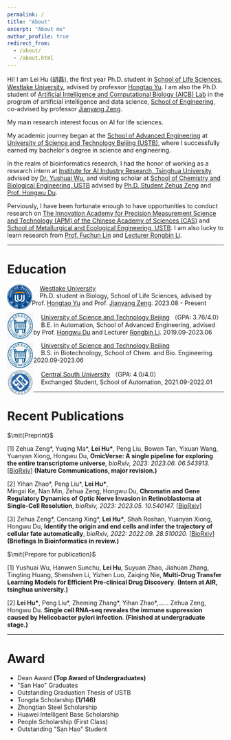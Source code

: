 ```yaml
---
permalink: /
title: "About"
excerpt: "About me"
author_profile: true
redirect_from: 
  - /about/
  - /about.html
---
```


Hi! I am Lei Hu (胡磊), the first year Ph.D. student in [School of Life Sciences](https://sls.westlake.edu.cn/en/), [Westlake University](https://en.westlake.edu.cn/), advised by professor [Hongtao Yu](https://en.westlake.edu.cn/faculty/hongtao-yu.html). I am also the Ph.D. student of [Artificial Intelligence and Computational Biology (AICB) Lab](https://aicb.lab.westlake.edu.cn/) in the program of artificial intelligence and data science, [School of Engineering](https://en-soe.westlake.edu.cn/), co-advised by professor [Jianyang Zeng](https://en.westlake.edu.cn/faculty/jianyang-zeng.html). 

My main research interest focus on AI for life sciences.

My academic journey began at the [School of Advanced Engineering](https://gcsxy.ustb.edu.cn) at [University of Science and Technology Beijing (USTB)](https://www.ustb.edu.cn), where I successfully earned my bachelor's degree in science and engineering. 

In the realm of bioinformatics research, I had the honor of working as a research intern at [Institute for AI Industry Research, Tsinghua University](https://air.tsinghua.edu.cn/) advised by [Dr. Yushuai Wu](https://air.tsinghua.edu.cn/airtd/bsh.htm), and  visiting scholar at [School of Chemistry and Biological Engineering, USTB](http://huasheng.ustb.edu.cn/) advised by [Ph.D. Student Zehua Zeng](https://github.com/Starlitnightly) and [Prof. Hongwu Du](http://huasheng.ustb.edu.cn/shiziduiwu/jiaoshixinxi/2020-06-10/244.html). 

Perviously, I have been fortunate enough to have opportunities to conduct research on [The Innovation Academy for Precision Measurement Science and Technology (APM) of the Chinese Academy of Sciences (CAS)](http://www.apm.cas.cn) and [School of Metallurgical and Ecological Engineering, USTB](https://metall.ustb.edu.cn/). I am also lucky to learn research from [Prof. Fuchun Lin](https://people.ucas.edu.cn/~linfuchun) and [Lecturer Rongbin Li](https://metall.ustb.edu.cn/szdw/szdwxsjs/ysjsyjx1/jsszbsh1/lrb1/index.htm).


***

# Education

<img src="../images/westlake_logo.png" alt="westlake" style="zoom:9%; float: left" />&emsp; [Westlake University](https://www.westlake.edu.cn/)                           
&emsp; Ph.D. student in Biology, School of Life Sciences, advised by Prof. [Hongtao Yu](https://en.westlake.edu.cn/faculty/hongtao-yu.html) and Prof. [Jianyang Zeng](https://en.westlake.edu.cn/faculty/jianyang-zeng.html). 2023.08 - Present

<img src="../images/ustb.png" alt="ustb" style="zoom:28%; float: left" />&emsp; [University of Science and Technology Beijing](http://en.ustb.edu.cn/) （GPA: 3.76/4.0）      
&emsp; B.E. in Automation, School of Advanced Engineering, advised by Prof. [Hongwu Du](http://huasheng.ustb.edu.cn/shiziduiwu/jiaoshixinxi/2020-06-10/244.html) and Lecturer [Rongbin Li](https://metall.ustb.edu.cn/szdw/szdwxsjs/ysjsyjx1/jsszbsh1/lrb1/index.htm). 2019.09-2023.06

<img src="../images/ustb.png" alt="westlake" style="zoom:28%; float: left" />&emsp; [University of Science and Technology Beijing](http://en.ustb.edu.cn/)    
&emsp; B.S. in Biotechnology, School of Chem. and Bio. Engineering. 2020.09-2023.06

<img src="../images/csu.jpg" alt="westlake" style="zoom:24%; float: left" />&emsp; [Central South University](https://en.csu.edu.cn//) （GPA: 4.0/4.0）   
&emsp; Exchanged Student, School of Automation, 2021.09-2022.01

***

# Recent Publications

$\mit{Preprint}$

[1] Zehua Zeng\*, Yuqing Ma\*, **Lei Hu\***, Peng Liu, Bowen Tan, Yixuan Wang, Yuanyan Xiong, Hongwu Du, **OmicVerse: A single pipeline for exploring the entire transcriptome universe**, *bioRxiv, 2023: 2023.06. 06.543913.* [[BioRxiv](https://doi.org/10.1101/2023.06.06.543913)] **(Nature Communications, major revision.)**

[2] Yihan Zhao\*, Peng Liu\*, **Lei Hu\***, Mingxi Ke, Nan Min, Zehua Zeng, Hongwu Du, **Chromatin and Gene Regulatory Dynamics of Optic Nerve Invasion in Retinoblastoma at Single-Cell Resolution**, *bioRxiv, 2023: 2023.05. 10.540147.* [[BioRxiv](https://doi.org/10.1101/2023.05.10.540147)]

[3] Zehua Zeng\*, Cencang Xing\*, **Lei Hu\***, Shah Roshan, Yuanyan Xiong, Hongwu Du, **Identify the origin and end cells and infer the trajectory of cellular fate automatically**, *bioRxiv, 2022: 2022.09. 28.510020.* [[BioRxiv](https://doi.org/10.1101/2022.09.28.510020)] **(Briefings In Bioinformatics in review.)**

$\mit{Prepare  for  publication}$

[1] Yushuai Wu, Hanwen Sunchu, **Lei Hu**, Suyuan Zhao, Jiahuan Zhang, Tingting Huang, Shenshen Li, Yizhen Luo, Zaiqing Nie, **Multi-Drug Transfer Learning Models for Efficient Pre-clinical Drug Discovery**. **(Intern at AIR, tsinghua university.)**

[2] **Lei Hu\***, Peng Liu\*, Zheming Zhang\*, Yihan Zhao\*,…… Zehua Zeng, Hongwu Du. **Single cell RNA-seq reveales the immune suppression caused by Helicobacter pylori infection**. **(Finished at undergraduate stage.)**

***

# Award
+ Dean Award **(Top Award of Undergraduates)**
+ "San Hao" Graduates
+ Outstanding Graduation Thesis of USTB
+ Tongda Scholarship **(1/146)**
+ Zhongtian Steel Scholarship
+ Huawei Intelligent Base Scholarship
+ People Scholarship (First Class)
+ Outstanding "San Hao" Student 

<script type="text/javascript" id="mapmyvisitors" src="//mapmyvisitors.com/map.js?d=FfJIXGJ1rDlkpY0CchN2EcwArRmvFE6vD5wHUvzl6os&cl=ffffff&w=a"></script>
